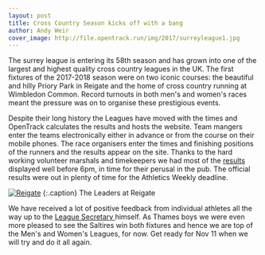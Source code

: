 ```yaml
---
layout: post
title: Cross Country Season kicks off with a bang
author: Andy Weir
cover_image: http://file.opentrack.run/img/2017/surreyleague1.jpg
---
```


The surrey league is entering its 58th season and has grown into one of the largest and highest quality cross country leagues in the UK. The first fixtures of the 2017-2018 season were on two iconic courses: the beautiful and hilly Priory Park in Reigate and the home of cross country running at Wimbledon Common. Record turnouts in both men's and women's races meant the pressure was on to organise these prestigious events.

Despite their long history the Leagues have moved with the times and OpenTrack calculates the results and hosts the website. Team mangers enter the teams electronically either in advance or from the course on their mobile phones. The race organisers enter the times and finishing positions of the runners and the results appear on the site. Thanks to the hard working volunteer marshals and timekeepers we had most of the <a href="https://surreyleague.org/"> results </a> displayed well before 6pm, in time for their perusal in the pub. The official results were out in plenty of time for the Athletics Weekly deadline. 

[![Reigate](http://file.opentrack.run/img/2017/surreyleague1.jpg)](http://file.opentrack.run/img/2017/surreyleague1.jpg)
{:.caption}
The Leaders at Reigate

We have received a lot of positive feedback from individual athletes all the way up to the <a href="https://www.facebook.com/SurreyCrossCountryLeague/"> League Secretary </a> himself. As Thames boys we were even more pleased to see the Saltires win both fixtures and hence we are top of the Men's and Women's Leagues, for now. Get ready for Nov 11 when we will try and do it all again.
